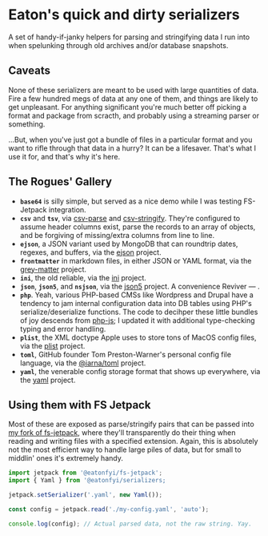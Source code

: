 # Eaton's quick and dirty serializers

A set of handy-if-janky helpers for parsing and stringifying data I run into when spelunking through old archives and/or database snapshots.

## Caveats

None of these serializers are meant to be used with large quantities of data. Fire a few hundred megs of data at any one of them, and things are likely to get unpleasant. For anything significant you're much better off picking a format and package from scracth, and probably using a streaming parser or something.

…But, when you've just got a bundle of files in a particular format and you want to rifle through that data in a hurry? It can be a lifesaver. That's what I use it for, and that's why it's here.

## The Rogues' Gallery

- **`base64`** is silly simple, but served as a nice demo while I was testing FS-Jetpack integration.
- **`csv`** and **`tsv`**, via [csv-parse](https://github.com/adaltas/node-csv) and [csv-stringify](https://github.com/adaltas/node-csv). They're configured to assume header columns exist, parse the records to an array of objects, and be forgiving of missing/extra columns from line to line.
- **`ejson`**, a JSON variant used by MongoDB that can roundtrip dates, regexes, and buffers, via the [ejson](https://github.com/primus/EJSON) project.
- **`frontmatter`** in markdown files, in either JSON or YAML format, via the [grey-matter](https://github.com/jonschlinkert/gray-matter) project.
- **`ini`**, the old reliable, via the [ini](https://github.com/npm/ini) project.
- **`json`**, **`json5`**, and **`nsjson`**, via the [json5](https://github.com/json5/json5) project. A convenience Reviver — .
- **`php`**. Yeah, various PHP-based CMSs like Wordpress and Drupal have a tendency to jam internal configuration data into DB tables using PHP's serialize/deserialize functions. The code to decihper these little bundles of joy descends from [php-js](http://phpjs.org/); I updated it with additional type-checking typing and error handling.
- **`plist`**, the XML doctype Apple uses to store tons of MacOS config files, via the [plist](https://github.com/TooTallNate/plist.js) project.
- **`toml`**, GitHub founder Tom Preston-Warner's personal config file language, via the [@iarna/toml](https://github.com/iarna/iarna-toml) project.
- **`yaml`**, the venerable config storage format that shows up everywhere, via the [yaml](https://github.com/eemeli/yaml) project.

## Using them with FS Jetpack

Most of these are exposed as parse/stringify pairs that can be passed into [my fork of fs-jetpack](https://github.com/eaton/fs-jetpack), where they'll transparently do their thing when reading and writing files with a specified extension. Again, this is absolutely not the most efficient way to handle large piles of data, but for small to middlin' ones it's extremely handy.

```javascript
import jetpack from '@eatonfyi/fs-jetpack';
import { Yaml } from '@eatonfyi/serializers;

jetpack.setSerializer('.yaml', new Yaml());

const config = jetpack.read('./my-config.yaml', 'auto');

console.log(config); // Actual parsed data, not the raw string. Yay.
```

